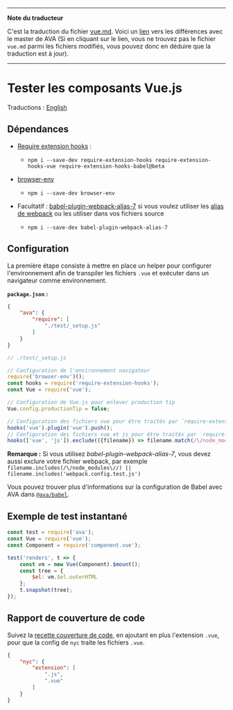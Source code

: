 ___
**Note du traducteur**

C'est la traduction du fichier [vue.md](https://github.com/avajs/ava/blob/main/docs/recipes/vue.md). Voici un [lien](https://github.com/avajs/ava/compare/79b2ea30c125f44e4d47bdafdeec351cddb5911a...main#diff-09533a825d46c23878919cd6e9bb1182) vers les différences avec le master de AVA (Si en cliquant sur le lien, vous ne trouvez pas le fichier `vue.md` parmi les fichiers modifiés, vous pouvez donc en déduire que la traduction est à jour).
___
# Tester les composants Vue.js

Traductions : [English](https://github.com/avajs/ava/raw/main/docs/recipes/vue.md)

## Dépendances

- [Require extension hooks](https://github.com/jackmellis/require-extension-hooks) :
	- `npm i --save-dev require-extension-hooks require-extension-hooks-vue require-extension-hooks-babel@beta`

- [browser-env](browser-testing.md)
	- `npm i --save-dev browser-env`

- Facultatif : [babel-plugin-webpack-alias-7](https://github.com/shortminds/babel-plugin-webpack-alias-7) si vous voulez utiliser les [alias de webpack](https://webpack.js.org/configuration/resolve/#resolve-alias) ou les utiliser dans vos fichiers source
	- `npm i --save-dev babel-plugin-webpack-alias-7`

## Configuration

La première étape consiste à mettre en place un helper pour configurer l'environnement afin de transpiler les fichiers `.vue` et exécuter dans un navigateur comme environnement.

**`package.json` :**

```json
{
	"ava": {
		"require": [
			"./test/_setup.js"
		]
	}
}
```

```js
// ./test/_setup.js

// Configuration de l'environnement navigateur
require('browser-env')();
const hooks = require('require-extension-hooks');
const Vue = require('vue');

// Configuration de Vue.js pour enlever production tip
Vue.config.productionTip = false;

// Configuration des fichiers vue pour être traités par `require-extension-hooks-vue`
hooks('vue').plugin('vue').push();
// Configuration des fichiers vue et js pour être traités par `require-extension-hooks-babel`
hooks(['vue', 'js']).exclude(({filename}) => filename.match(/\/node_modules\//)).plugin('babel').push();
```

**Remarque :** Si vous utilisez _babel-plugin-webpack-alias-7_, vous devez aussi exclure votre fichier webpack, par exemple `filename.includes(/\/node_modules\//) || filename.includes('webpack.config.test.js')`

Vous pouvez trouver plus d'informations sur la configuration de Babel avec AVA dans [`@ava/babel`](https://github.com/avajs/babel).

## Exemple de test instantané

```js
const test = require('ava');
const Vue = require('vue');
const Component = require('component.vue');

test('renders', t => {
	const vm = new Vue(Component).$mount();
	const tree = {
		$el: vm.$el.outerHTML
	};
	t.snapshot(tree);
});
```

## Rapport de couverture de code

Suivez la [recette couverture de code](code-coverage.md), en ajoutant en plus l'extension `.vue`, pour que la config de `nyc` traite les fichiers `.vue`.

```json
{
	"nyc": {
		"extension": [
			".js",
			".vue"
		]
	}
}
```
